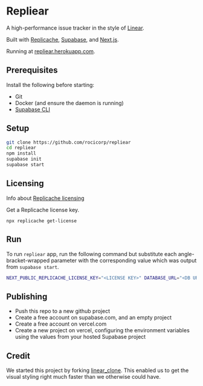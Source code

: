 # Repliear

A high-performance issue tracker in the style of [Linear](https://linear.app/).

Built with [Replicache](https://replicache.dev/), [Supabase](https://supabase.com/), and [Next.js](https://nextjs.org/).

Running at [repliear.herokuapp.com](https://repliear.herokuapp.com/).

## Prerequisites

Install the following before starting:

- Git
- Docker (and ensure the daemon is running)
- [Supabase CLI](https://github.com/supabase/cli)

## Setup

```bash
git clone https://github.com/rocicorp/repliear
cd repliear
npm install
supabase init
supabase start
```

## Licensing

Info about [Replicache licensing](https://doc.replicache.dev/licensing)

Get a Replicache license key.

```
npx replicache get-license
```

## Run

To run `repliear` app, run the following command but substitute each angle-bracket-wrapped parameter with the corresponding value which was output from `supabase start`.

```bash
NEXT_PUBLIC_REPLICACHE_LICENSE_KEY="<LICENSE KEY>" DATABASE_URL="<DB URL>" npm run dev
```

## Publishing

- Push this repo to a new github project
- Create a free account on supabase.com, and an empty project
- Create a free account on vercel.com
- Create a new project on vercel, configuring the environment variables using the values from your hosted Supabase project

## Credit

We started this project by forking [linear_clone](https://github.com/tuan3w/linearapp_clone). This enabled us to get the visual styling right much faster than we otherwise could have.
